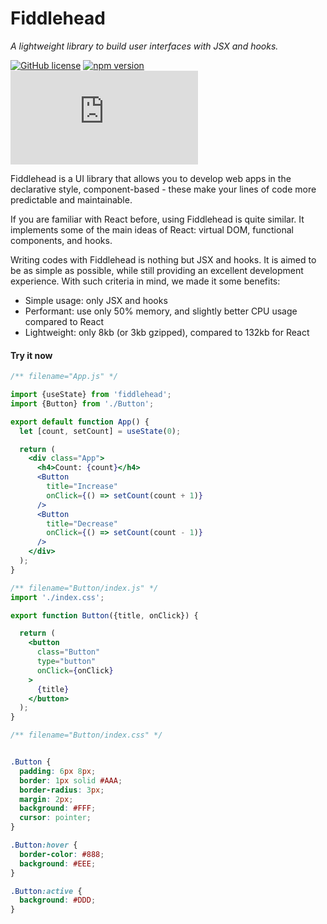 # Fiddlehead

_A lightweight library to build user interfaces with JSX and hooks._

[![GitHub license](https://img.shields.io/badge/license-MIT-green.svg?logo=github)](https://github.com/fiddleheadjs/fiddlehead/blob/master/LICENSE) [![npm version](https://img.shields.io/npm/v/fiddlehead.svg?color=green&logo=npm)](https://www.npmjs.com/package/fiddlehead) [![bundle size](https://img.shields.io/github/size/fiddleheadjs/fiddlehead/lib/core/esm.production.js?color=green)](https://github.com/fiddleheadjs/fiddlehead/blob/master/lib/core/esm.production.js)

Fiddlehead is a UI library that allows you to develop web apps in the declarative style,
component-based - these make your lines of code more predictable and maintainable.

If you are familiar with React before, using Fiddlehead is quite similar.
It implements some of the main ideas of React: virtual DOM, functional components, and hooks.

Writing codes with Fiddlehead is nothing but JSX and hooks.
It is aimed to be as simple as possible, while still providing an excellent development experience.
With such criteria in mind, we made it some benefits:
- Simple usage: only JSX and hooks
- Performant: use only 50% memory, and slightly better CPU usage compared to React
- Lightweight: only 8kb (or 3kb gzipped), compared to 132kb for React

#### Try it now

<playground>

```jsx
/** filename="App.js" */

import {useState} from 'fiddlehead';
import {Button} from './Button';

export default function App() {
  let [count, setCount] = useState(0);

  return (
    <div class="App">
      <h4>Count: {count}</h4>
      <Button
        title="Increase"
        onClick={() => setCount(count + 1)}
      />
      <Button
        title="Decrease"
        onClick={() => setCount(count - 1)}
      />
    </div>
  );
}
```

```jsx
/** filename="Button/index.js" */
import './index.css';

export function Button({title, onClick}) {

  return (
    <button
      class="Button"
      type="button"
      onClick={onClick}
    >
      {title}
    </button>
  );
}
```

```css
/** filename="Button/index.css" */


.Button {
  padding: 6px 8px;
  border: 1px solid #AAA;
  border-radius: 3px;
  margin: 2px;
  background: #FFF;
  cursor: pointer;
}

.Button:hover {
  border-color: #888;
  background: #EEE;
}

.Button:active {
  background: #DDD;
}
```

</playground>

